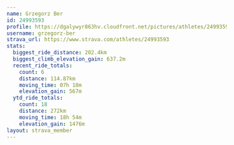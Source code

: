```yaml
---
name: Grzegorz Ber
id: 24993593
profile: https://dgalywyr863hv.cloudfront.net/pictures/athletes/24993593/7453165/11/large.jpg
username: grzegorz-ber
strava_url: https://www.strava.com/athletes/24993593
stats:
  biggest_ride_distance: 202.4km
  biggest_climb_elevation_gain: 637.2m
  recent_ride_totals:
    count: 6
    distance: 114.87km
    moving_time: 07h 18m
    elevation_gain: 567m
  ytd_ride_totals:
    count: 18
    distance: 272km
    moving_time: 18h 54m
    elevation_gain: 1476m
layout: strava_member
--- 
```


